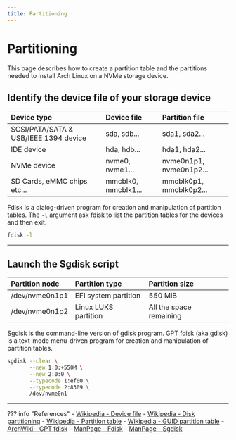 ```yaml
---
title: Partitioning
---
```


# Partitioning
This page describes how to create a partition table and the partitions needed to install Arch Linux on a NVMe storage device.

## Identify the device file of your storage device
| Device type                           | Device file         | Partition file          |
| :------------------------------------ | :------------------ | :---------------------- |
| SCSI/PATA/SATA & USB/IEEE 1394 device | sda, sdb...         | sda1, sda2...           |
| IDE device                            | hda, hdb...         | hda1, hda2...           |
| NVMe device                           | nvme0, nvme1...     | nvme0n1p1, nvme0n1p2... |
| SD Cards, eMMC chips etc...           | mmcblk0, mmcblk1... | mmcblk0p1, mmcblk0p2... |

Fdisk is a dialog-driven program for creation and manipulation of partition tables. The `-l` argument ask fdisk to list the partition tables for the devices and then exit.

``` bash
fdisk -l
```

---

## Launch the Sgdisk script
| Partition node | Partition type       | Partition size          |
| :------------- | :------------------- | :---------------------- |
| /dev/nvme0n1p1 | EFI system partition | 550 MiB                 |
| /dev/nvme0n1p2 | Linux LUKS partition | All the space remaining |

Sgdisk is the command-line version of gdisk program. GPT fdisk (aka gdisk) is a text-mode menu-driven program for creation and manipulation of partition tables.

``` bash
sgdisk --clear \
       --new 1:0:+550M \
       --new 2:0:0 \
       --typecode 1:ef00 \
       --typecode 2:8309 \
       /dev/nvme0n1
```

---

??? info "References"
    - [Wikipedia - Device file](https://en.wikipedia.org/wiki/Device_file)
    - [Wikipedia - Disk partitioning](https://en.wikipedia.org/wiki/Disk_partitioning)
    - [Wikipedia - Partition table](https://en.wikipedia.org/wiki/Partition_table)
    - [Wikipedia - GUID partition table](https://en.wikipedia.org/wiki/GUID_Partition_Table)
    - [ArchWiki - GPT fdisk](https://wiki.archlinux.org/index.php/GPT_fdisk)
    - [ManPage - Fdisk](https://jlk.fjfi.cvut.cz/arch/manpages/man/core/util-linux/fdisk.8.en)
    - [ManPage - Sgdisk](https://jlk.fjfi.cvut.cz/arch/manpages/man/extra/gptfdisk/sgdisk.8.en)
